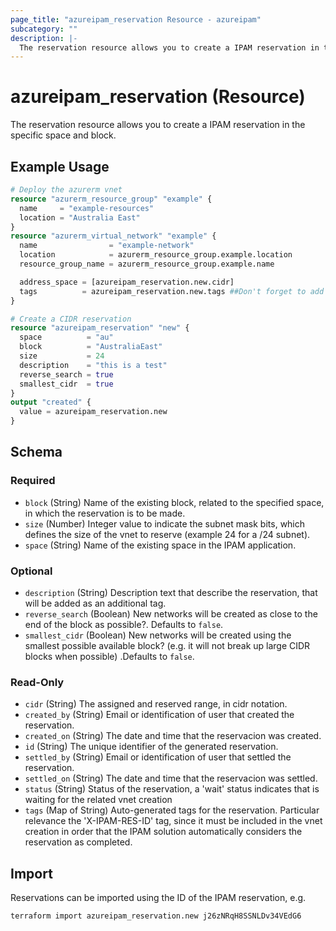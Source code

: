 ```yaml
---
page_title: "azureipam_reservation Resource - azureipam"
subcategory: ""
description: |-
  The reservation resource allows you to create a IPAM reservation in the specific space and block.
---
```


# azureipam_reservation (Resource)

The reservation resource allows you to create a IPAM reservation in the specific space and block.

## Example Usage

```terraform
# Deploy the azurerm vnet
resource "azurerm_resource_group" "example" {
  name     = "example-resources"
  location = "Australia East"
}
resource "azurerm_virtual_network" "example" {
  name                = "example-network"
  location            = azurerm_resource_group.example.location
  resource_group_name = azurerm_resource_group.example.name

  address_space = [azureipam_reservation.new.cidr]
  tags          = azureipam_reservation.new.tags ##Don't forget to add the auto-generated `X-IPAM-RES-ID` tag to the vnet.
}

# Create a CIDR reservation
resource "azureipam_reservation" "new" {
  space          = "au"
  block          = "AustraliaEast"
  size           = 24
  description    = "this is a test"
  reverse_search = true
  smallest_cidr  = true
}
output "created" {
  value = azureipam_reservation.new
}
```

<!-- schema generated by tfplugindocs -->
## Schema

### Required

- `block` (String) Name of the existing block, related to the specified space, in which the reservation is to be made.
- `size` (Number) Integer value to indicate the subnet mask bits, which defines the size of the vnet to reserve (example 24 for a /24 subnet).
- `space` (String) Name of the existing space in the IPAM application.

### Optional

- `description` (String) Description text that describe the reservation, that will be added as an additional tag.
- `reverse_search` (Boolean) New networks will be created as close to the end of the block as possible?. Defaults to `false`.
- `smallest_cidr` (Boolean) New networks will be created using the smallest possible available block? (e.g. it will not break up large CIDR blocks when possible) .Defaults to `false`.

### Read-Only

- `cidr` (String) The assigned and reserved range, in cidr notation.
- `created_by` (String) Email or identification of user that created the reservation.
- `created_on` (String) The date and time that the reservacion was created.
- `id` (String) The unique identifier of the generated reservation.
- `settled_by` (String) Email or identification of user that settled the reservation.
- `settled_on` (String) The date and time that the reservacion was settled.
- `status` (String) Status of the reservation, a 'wait' status indicates that is waiting for the related vnet creation
- `tags` (Map of String) Auto-generated tags for the reservation. Particular relevance the 'X-IPAM-RES-ID' tag, since it must be included in the vnet creation in order that the IPAM solution automatically considers the reservation as completed.

## Import

Reservations can be imported using the ID of the IPAM reservation, e.g.

```shell
terraform import azureipam_reservation.new j26zNRqH8SSNLDv34VEdG6
```
